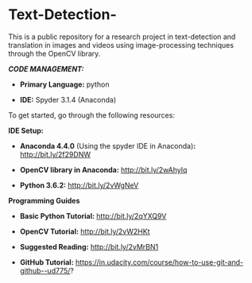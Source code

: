 # Text-Detection-

This is a public repository for a research project in text-detection and translation in images and videos using image-processing techniques through the OpenCV library. 

***CODE MANAGEMENT:***

  - **Primary Language:** python

  - **IDE:** Spyder 3.1.4 (Anaconda)
  
  

To get started, go through the following resources:

**IDE Setup:**

   - **Anaconda 4.4.0** (Using the spyder IDE in Anaconda)**:** http://bit.ly/2f29DNW  

   - **OpenCV library in Anaconda:** http://bit.ly/2wAhyIq
   
   - **Python 3.6.2:** http://bit.ly/2vWgNeV


**Programming Guides**

   - **Basic Python Tutorial:** http://bit.ly/2qYXQ9V

   - **OpenCV Tutorial:** http://bit.ly/2vW2HKt
   
   - **Suggested Reading:** http://bit.ly/2vMrBN1

   - **GitHub Tutorial:** https://in.udacity.com/course/how-to-use-git-and-github--ud775/?
